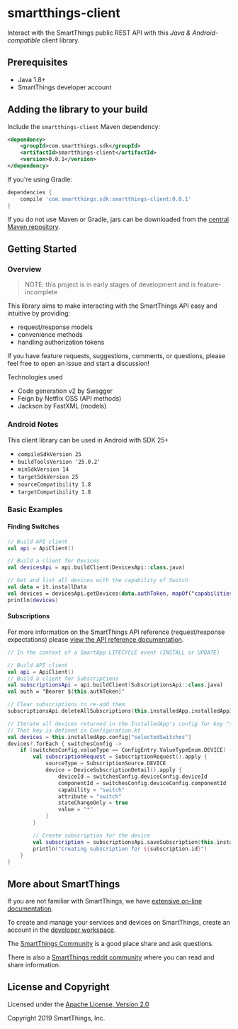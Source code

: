 # smartthings-client

Interact with the SmartThings public REST API with this _Java & Android-compatible_ client library.

## Prerequisites

* Java 1.8+
* SmartThings developer account

## Adding the library to your build

Include the `smartthings-client` Maven dependency:

```xml
<dependency>
    <groupId>com.smartthings.sdk</groupId>
    <artifactId>smartthings-client</artifactId>
    <version>0.0.1</version>
</dependency>
```

If you're using Gradle:

```gradle
dependencies {
    compile 'com.smartthings.sdk:smartthings-client:0.0.1'
}
```

If you do not use Maven or Gradle, jars can be downloaded from the
[central Maven repository](https://search.maven.org/search?q=g:com.smartthings.sdk%20a:smartthings-client).

## Getting Started

### Overview

> NOTE: this project is in early stages of development and is feature-incomplete

This library aims to make interacting with the SmartThings API easy and intuitive by providing:
* request/response models
* convenience methods
* handling authorization tokens

If you have feature requests, suggestions, comments, or questions, please feel free to open an issue and start a discussion!

Technologies used

* Code generation v2 by Swagger
* Feign by Netflix OSS (API methods)
* Jackson by FastXML (models)

### Android Notes

This client library can be used in Android with SDK 25+

* `compileSdkVersion 25`
* `buildToolsVersion '25.0.2'`
* `minSdkVersion 14`
* `targetSdkVersion 25`
* `sourceCompatibility 1.8`
* `targetCompatibility 1.8`

### Basic Examples

#### Finding Switches

```kotlin
// Build API client
val api = ApiClient()

// Build a client for Devices
val devicesApi = api.buildClient(DevicesApi::class.java)

// Get and list all devices with the capability of Switch
val data = it.installData
val devices = devicesApi.getDevices(data.authToken, mapOf("capabilities" to listOf("switch")))
println(devices)
```

#### Subscriptions

For more information on the SmartThings API reference (request/response expectations) please [view the API reference documentation](https://smartthings.developer.samsung.com/docs/api-ref/st-api.html).

```kotlin
// In the context of a SmartApp LIFECYCLE event (INSTALL or UPDATE)

// Build API client
val api = ApiClient()
// Build a client for Subscriptions
val subscriptionsApi = api.buildClient(SubscriptionsApi::class.java)
val auth = "Bearer ${this.authToken}"

// Clear subscriptions to re-add them
subscriptionsApi.deleteAllSubscriptions(this.installedApp.installedAppId, auth, emptyMap())

// Iterate all devices returned in the InstalledApp's config for key "selectedSwitches"
// That key is defined in Configuration.kt
val devices = this.installedApp.config["selectedSwitches"]
devices?.forEach { switchesConfig ->
    if (switchesConfig.valueType == ConfigEntry.ValueTypeEnum.DEVICE) {
        val subscriptionRequest = SubscriptionRequest().apply {
            sourceType = SubscriptionSource.DEVICE
            device = DeviceSubscriptionDetail().apply {
                deviceId = switchesConfig.deviceConfig.deviceId
                componentId = switchesConfig.deviceConfig.componentId
                capability = "switch"
                attribute = "switch"
                stateChangeOnly = true
                value = "*"
            }
        }

        // Create subscription for the device
        val subscription = subscriptionsApi.saveSubscription(this.installedApp.installedAppId, null, subscriptionRequest)
        println("Creating subscription for ${subscription.id}")
    }
}
```

## More about SmartThings

If you are not familiar with SmartThings, we have
[extensive on-line documentation](https://smartthings.developer.samsung.com/develop/index.html).

To create and manage your services and devices on SmartThings, create an account in the
[developer workspace](https://devworkspace.developer.samsung.com/).

The [SmartThings Community](https://community.smartthings.com/c/developers/) is a good place share and
ask questions.

There is also a [SmartThings reddit community](https://www.reddit.com/r/SmartThings/) where you
can read and share information.

## License and Copyright

Licensed under the [Apache License, Version 2.0](https://www.apache.org/licenses/LICENSE-2.0)

Copyright 2019 SmartThings, Inc.
